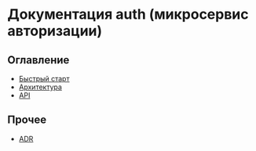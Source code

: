 # Документация auth (микросервис авторизации)

## Оглавление
- [Быстрый старт](./gettings-started.md)
- [Архитектура](./architecture/overview.md)
- [API](./api/rest.md)

## Прочее
- [ADR](./adr/)
